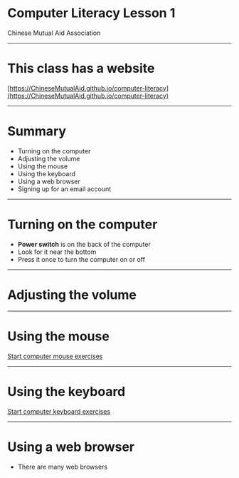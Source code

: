 # Computer Literacy Lesson 1

Chinese Mutual Aid Association

---
# This class has a website

[https://ChineseMutualAid.github.io/computer-literacy](https://ChineseMutualAid.github.io/computer-literacy)

---
# Summary

- Turning on the computer
- Adjusting the volume
- Using the mouse
- Using the keyboard
- Using a web browser
- Signing up for an email account

---
# Turning on the computer

- **Power switch** is on the back of the computer
- Look for it near the bottom
- Press it once to turn the computer on or off

---
# Adjusting the volume

---
# Using the mouse

[Start computer mouse exercises](http://www.seniornet.org/howto/mouseexercises/placemouse1.html)

---
# Using the keyboard

[Start computer keyboard exercises](http://www.bbc.co.uk/guides/z3c6tfr)

---
# Using a web browser

- There are many web browsers
